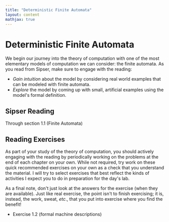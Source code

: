 ```yaml
---
title: "Deterministic Finite Automata"
layout: content
mathjax: true
---
```


# Deterministic Finite Automata

We begin our journey into the theory of computation with one of the most elementary models of computation we can consider: the finite automata.
As you read from Sipser, make sure to engage with the reading:

* *Gain intuition* about the model by considering real world examples that can be modeled with finite automata.
* *Explore* the model by coming up with small, artificial examples using the model's formal definition.

## Sipser Reading

Through section 1.1 (Finite Automata)

## Reading Exercises

As part of your study of the theory of computation, you should actively engaging with the reading by periodically working on the problems at the end of each chapter on your own.
While not required, try work on these quick recommended exercises on your own as a check that you understand the material.
I will try to select exercises that best reflect the kinds of activities I expect you to do in preparation for the day's lab.

As a final note, don't just look at the answers for the exercise (when they are available).
Just like real exercise, the point isn't to finish exercising; it is, instead, the work, sweat, _etc_., that you put into exercise where you find the benefit!

* Exercise 1.2 (formal machine descriptions)
